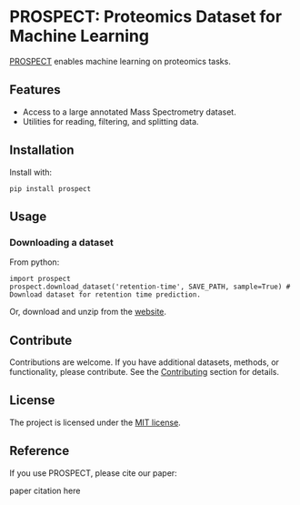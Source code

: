 # PROSPECT: Proteomics Dataset for Machine Learning

[PROSPECT](https://www.proteometools.org/) enables machine learning on proteomics tasks.

## Features

* Access to a large annotated Mass Spectrometry dataset.
* Utilities for reading, filtering, and splitting data.

## Installation

Install with:

```
pip install prospect
```
    
## Usage


### Downloading a dataset

From python:
```
import prospect
prospect.download_dataset('retention-time', SAVE_PATH, sample=True) # Download dataset for retention time prediction.
```

Or, download and unzip from the [website](https://www.proteometools.org/).

## Contribute

Contributions are welcome. If you have additional datasets, methods, or functionality, please contribute.
See the [Contributing]() section for details.

## License

The project is licensed under the [MIT license](https://github.com/wilhelm-lab/PROSPECT/blob/main/LICENSE).

## Reference

If you use PROSPECT, please cite our paper:

paper citation here
